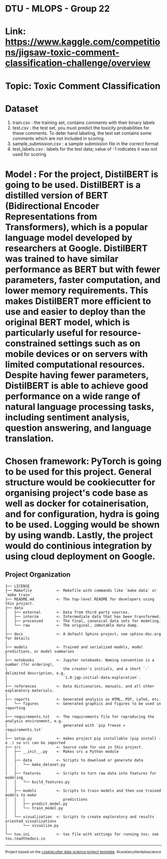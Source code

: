 DTU - MLOPS - Group 22
==============================
# Link: https://www.kaggle.com/competitions/jigsaw-toxic-comment-classification-challenge/overview
# Topic: Toxic Comment Classification
# Dataset
1. train.csv : the training set, contains comments with their binary labels
2. test.csv : the test set, you must predict the toxicity probabilities for these comments. To deter hand labeling, the test set contains some comments which are not included in scoring.
3. sample_submission.csv : a sample submission file in the correct format
4. test_labels.csv : labels for the test data; value of -1 indicates it was not used for scoring
# Model : For the project, DistilBERT is going to be used. DistilBERT is a distilled version of BERT (Bidirectional Encoder Representations from Transformers), which is a popular language model developed by researchers at Google. DistilBERT was trained to have similar performance as BERT but with fewer parameters, faster computation, and lower memory requirements. This makes DistilBERT more efficient to use and easier to deploy than the original BERT model, which is particularly useful for resource-constrained settings such as on mobile devices or on servers with limited computational resources. Despite having fewer parameters, DistilBERT is able to achieve good performance on a wide range of natural language processing tasks, including sentiment analysis, question answering, and language translation.
# Chosen framework: PyTorch is going to be used for this project. General structure would be cookiecutter for organising project's code base as well as docker for cotainerisation, and for configuration, hydra is going to be used. Logging would be shown by using wandb. Lastly, the project would do continious integration by using cloud deployment on Google. 

Project Organization
------------

    ├── LICENSE
    ├── Makefile           <- Makefile with commands like `make data` or `make train`
    ├── README.md          <- The top-level README for developers using this project.
    ├── data
    │   ├── external       <- Data from third party sources.
    │   ├── interim        <- Intermediate data that has been transformed.
    │   ├── processed      <- The final, canonical data sets for modeling.
    │   └── raw            <- The original, immutable data dump.
    │
    ├── docs               <- A default Sphinx project; see sphinx-doc.org for details
    │
    ├── models             <- Trained and serialized models, model predictions, or model summaries
    │
    ├── notebooks          <- Jupyter notebooks. Naming convention is a number (for ordering),
    │                         the creator's initials, and a short `-` delimited description, e.g.
    │                         `1.0-jqp-initial-data-exploration`.
    │
    ├── references         <- Data dictionaries, manuals, and all other explanatory materials.
    │
    ├── reports            <- Generated analysis as HTML, PDF, LaTeX, etc.
    │   └── figures        <- Generated graphics and figures to be used in reporting
    │
    ├── requirements.txt   <- The requirements file for reproducing the analysis environment, e.g.
    │                         generated with `pip freeze > requirements.txt`
    │
    ├── setup.py           <- makes project pip installable (pip install -e .) so src can be imported
    ├── src                <- Source code for use in this project.
    │   ├── __init__.py    <- Makes src a Python module
    │   │
    │   ├── data           <- Scripts to download or generate data
    │   │   └── make_dataset.py
    │   │
    │   ├── features       <- Scripts to turn raw data into features for modeling
    │   │   └── build_features.py
    │   │
    │   ├── models         <- Scripts to train models and then use trained models to make
    │   │   │                 predictions
    │   │   ├── predict_model.py
    │   │   └── train_model.py
    │   │
    │   └── visualization  <- Scripts to create exploratory and results oriented visualizations
    │       └── visualize.py
    │
    └── tox.ini            <- tox file with settings for running tox; see tox.readthedocs.io


--------

<p><small>Project based on the <a target="_blank" href="https://drivendata.github.io/cookiecutter-data-science/">cookiecutter data science project template</a>. #cookiecutterdatascience</small></p>

